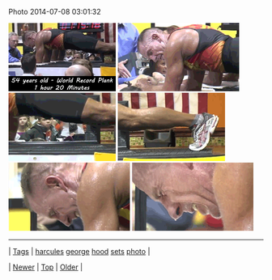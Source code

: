 <!--
title: Photo 2014-07-08 03
date: 2020-06-28T15:27:00.344Z
tags: harcules, george, hood, sets, photo
-->


Photo 2014-07-08 03:01:32

![](91110789249-0.gif)
![](91110789249-1.gif)
![](91110789249-2.gif)
![](91110789249-3.gif)
![](91110789249-4.gif)
![](91110789249-5.gif)

<!--BOTTOM-POST-NAVIGATION-->
---

| [Tags](tags.md) | [harcules](tag-harcules.md) [george](tag-george.md) [hood](tag-hood.md) [sets](tag-sets.md) [photo](tag-photo.md) |

| [Newer](91110763269.md) | [Top](index.md) | [Older](91130237181.md) |
